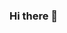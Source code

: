 ### Hi there 👋

<!--
**anoviousgenus/anoviousgenus** is a ✨ _special_ ✨ repository because its `README.md` (this file) appears on your GitHub profile.

Here are some ideas to get you started:

- 🔭 I’m currently working on ...the ins an outs of understandinng cmd.exe files, Json, .bat 
- 🌱 I’m currently learning ... the specs on each block chain. what makes each one unique that the others dont. I am a Green horn for networking, security, API and so on... 
I have built a couple XMR wallets with Damien Nodes that was my intro into my addiction that is understanding code and how it is written and how it communicates. 
- 👯 I’m looking to collaborate on ... I am not sure yet
- 🤔 I’m looking for help with ...Currently I am able to find any answer to any question that I have. 
- 💬 Ask me about ...KuCoin
- 📫 How to reach me: ...idomeidontliveforyou@icloud.com
- 😄 Pronouns: ...
- ⚡ Fun fact: ... Im completely obsessed with blockchain and watching the contribution of others be rewarded and welcomed. 3 years ago I turned down an entry level it Job 
because it was to boring and I didnt want to be inside all day. 
-->
